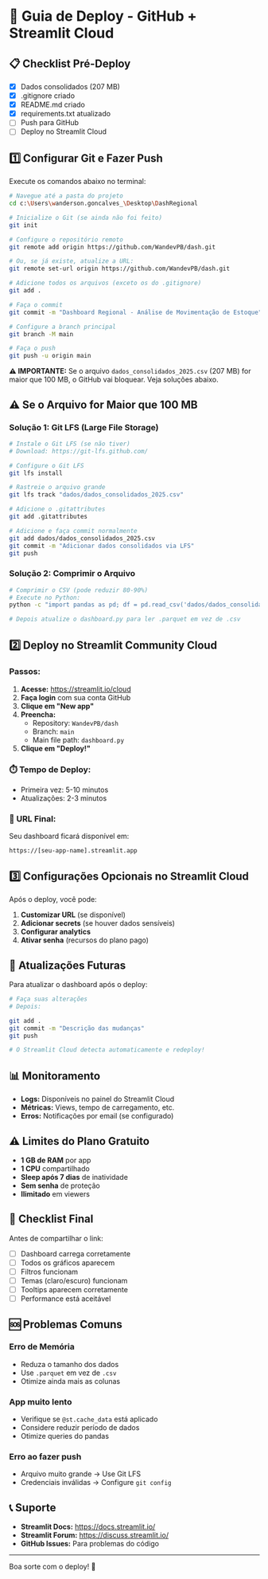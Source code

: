 # 🚀 Guia de Deploy - GitHub + Streamlit Cloud

## 📋 Checklist Pré-Deploy

- [x] Dados consolidados (207 MB)
- [x] .gitignore criado
- [x] README.md criado
- [x] requirements.txt atualizado
- [ ] Push para GitHub
- [ ] Deploy no Streamlit Cloud

## 1️⃣ Configurar Git e Fazer Push

Execute os comandos abaixo no terminal:

```bash
# Navegue até a pasta do projeto
cd c:\Users\wanderson.goncalves_\Desktop\DashRegional

# Inicialize o Git (se ainda não foi feito)
git init

# Configure o repositório remoto
git remote add origin https://github.com/WandevPB/dash.git

# Ou, se já existe, atualize a URL:
git remote set-url origin https://github.com/WandevPB/dash.git

# Adicione todos os arquivos (exceto os do .gitignore)
git add .

# Faça o commit
git commit -m "Dashboard Regional - Análise de Movimentação de Estoque"

# Configure a branch principal
git branch -M main

# Faça o push
git push -u origin main
```

**⚠️ IMPORTANTE:** Se o arquivo `dados_consolidados_2025.csv` (207 MB) for maior que 100 MB, o GitHub vai bloquear. Veja soluções abaixo.

## ⚠️ Se o Arquivo for Maior que 100 MB

### Solução 1: Git LFS (Large File Storage)

```bash
# Instale o Git LFS (se não tiver)
# Download: https://git-lfs.github.com/

# Configure o Git LFS
git lfs install

# Rastreie o arquivo grande
git lfs track "dados/dados_consolidados_2025.csv"

# Adicione o .gitattributes
git add .gitattributes

# Adicione e faça commit normalmente
git add dados/dados_consolidados_2025.csv
git commit -m "Adicionar dados consolidados via LFS"
git push
```

### Solução 2: Comprimir o Arquivo

```bash
# Comprimir o CSV (pode reduzir 80-90%)
# Execute no Python:
python -c "import pandas as pd; df = pd.read_csv('dados/dados_consolidados_2025.csv'); df.to_parquet('dados/dados_consolidados_2025.parquet', compression='gzip')"

# Depois atualize o dashboard.py para ler .parquet em vez de .csv
```

## 2️⃣ Deploy no Streamlit Community Cloud

### Passos:

1. **Acesse:** https://streamlit.io/cloud
2. **Faça login** com sua conta GitHub
3. **Clique em "New app"**
4. **Preencha:**
   - Repository: `WandevPB/dash`
   - Branch: `main`
   - Main file path: `dashboard.py`
5. **Clique em "Deploy!"**

### ⏱️ Tempo de Deploy:
- Primeira vez: 5-10 minutos
- Atualizações: 2-3 minutos

### 🔗 URL Final:
Seu dashboard ficará disponível em:
```
https://[seu-app-name].streamlit.app
```

## 3️⃣ Configurações Opcionais no Streamlit Cloud

Após o deploy, você pode:

1. **Customizar URL** (se disponível)
2. **Adicionar secrets** (se houver dados sensíveis)
3. **Configurar analytics**
4. **Ativar senha** (recursos do plano pago)

## 🔄 Atualizações Futuras

Para atualizar o dashboard após o deploy:

```bash
# Faça suas alterações
# Depois:

git add .
git commit -m "Descrição das mudanças"
git push

# O Streamlit Cloud detecta automaticamente e redeploy!
```

## 📊 Monitoramento

- **Logs:** Disponíveis no painel do Streamlit Cloud
- **Métricas:** Views, tempo de carregamento, etc.
- **Erros:** Notificações por email (se configurado)

## ⚠️ Limites do Plano Gratuito

- **1 GB de RAM** por app
- **1 CPU** compartilhado
- **Sleep após 7 dias** de inatividade
- **Sem senha** de proteção
- **Ilimitado** em viewers

## 🎯 Checklist Final

Antes de compartilhar o link:

- [ ] Dashboard carrega corretamente
- [ ] Todos os gráficos aparecem
- [ ] Filtros funcionam
- [ ] Temas (claro/escuro) funcionam
- [ ] Tooltips aparecem corretamente
- [ ] Performance está aceitável

## 🆘 Problemas Comuns

### Erro de Memória
- Reduza o tamanho dos dados
- Use `.parquet` em vez de `.csv`
- Otimize ainda mais as colunas

### App muito lento
- Verifique se `@st.cache_data` está aplicado
- Considere reduzir período de dados
- Otimize queries do pandas

### Erro ao fazer push
- Arquivo muito grande → Use Git LFS
- Credenciais inválidas → Configure `git config`

## 📞 Suporte

- **Streamlit Docs:** https://docs.streamlit.io/
- **Streamlit Forum:** https://discuss.streamlit.io/
- **GitHub Issues:** Para problemas do código

---

Boa sorte com o deploy! 🚀
